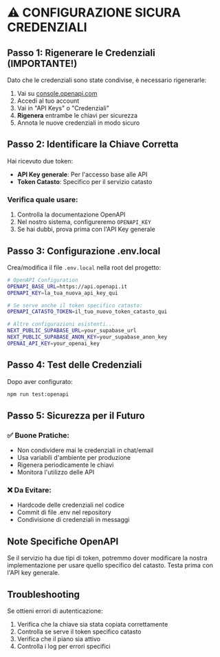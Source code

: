 # ⚠️ CONFIGURAZIONE SICURA CREDENZIALI

## Passo 1: Rigenerare le Credenziali (IMPORTANTE!)

Dato che le credenziali sono state condivise, è necessario rigenerarle:

1. Vai su [console.openapi.com](https://console.openapi.com)
2. Accedi al tuo account
3. Vai in "API Keys" o "Credenziali"
4. **Rigenera** entrambe le chiavi per sicurezza
5. Annota le nuove credenziali in modo sicuro

## Passo 2: Identificare la Chiave Corretta

Hai ricevuto due token:
- **API Key generale**: Per l'accesso base alle API
- **Token Catasto**: Specifico per il servizio catasto

### Verifica quale usare:
1. Controlla la documentazione OpenAPI
2. Nel nostro sistema, configureremo `OPENAPI_KEY`
3. Se hai dubbi, prova prima con l'API Key generale

## Passo 3: Configurazione .env.local

Crea/modifica il file `.env.local` nella root del progetto:

```bash
# OpenAPI Configuration
OPENAPI_BASE_URL=https://api.openapi.it
OPENAPI_KEY=la_tua_nuova_api_key_qui

# Se serve anche il token specifico catasto:
OPENAPI_CATASTO_TOKEN=il_tuo_nuovo_token_catasto_qui

# Altre configurazioni esistenti...
NEXT_PUBLIC_SUPABASE_URL=your_supabase_url
NEXT_PUBLIC_SUPABASE_ANON_KEY=your_supabase_anon_key
OPENAI_API_KEY=your_openai_key
```

## Passo 4: Test delle Credenziali

Dopo aver configurato:

```bash
npm run test:openapi
```

## Passo 5: Sicurezza per il Futuro

### ✅ Buone Pratiche:
- Non condividere mai le credenziali in chat/email
- Usa variabili d'ambiente per produzione
- Rigenera periodicamente le chiavi
- Monitora l'utilizzo delle API

### ❌ Da Evitare:
- Hardcode delle credenziali nel codice
- Commit di file .env nel repository
- Condivisione di credenziali in messaggi

## Note Specifiche OpenAPI

Se il servizio ha due tipi di token, potremmo dover modificare la nostra implementazione per usare quello specifico del catasto. Testa prima con l'API key generale.

## Troubleshooting

Se ottieni errori di autenticazione:
1. Verifica che la chiave sia stata copiata correttamente
2. Controlla se serve il token specifico catasto
3. Verifica che il piano sia attivo
4. Controlla i log per errori specifici 